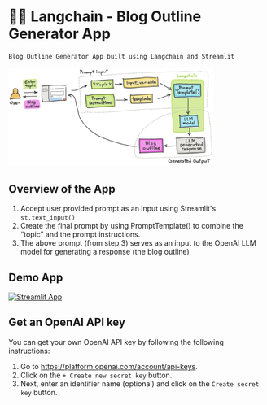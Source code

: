 # 🦜🔗 Langchain - Blog Outline Generator App
```
Blog Outline Generator App built using Langchain and Streamlit
```

<img src="diagram.jpg" width="80%">


## Overview of the App
1. Accept user provided prompt as an input using Streamlit's `st.text_input()`
2. Create the final prompt by using PromptTemplate() to combine the “topic” and the prompt instructions.
3. The above prompt (from step 3) serves as an input to the OpenAI LLM model for generating a response (the blog outline)

## Demo App

[![Streamlit App](https://static.streamlit.io/badges/streamlit_badge_black_white.svg)](https://langchain-text-summarization.streamlit.app/)

## Get an OpenAI API key

You can get your own OpenAI API key by following the following instructions:
1. Go to https://platform.openai.com/account/api-keys.
2. Click on the `+ Create new secret key` button.
3. Next, enter an identifier name (optional) and click on the `Create secret key` button.
